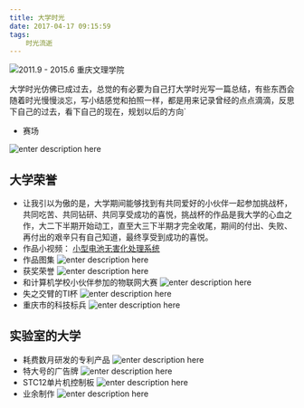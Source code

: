 ```yaml
---
title: 大学时光
date: 2017-04-17 09:15:59
tags:
	时光流逝
---
```


![2011.9 - 2015.6 重庆文理学院][1]


大学时光仿佛已成过去，总觉的有必要为自己打大学时光写一篇总结，有些东西会随着时光慢慢淡忘，写小结感觉和拍照一样，都是用来记录曾经的点点滴滴，反思下自己的过去，看下自己的现在，规划以后的方向`

<!-- more -->

 - 赛场

![enter description here][2]

## 大学荣誉

 - 让我引以为傲的是，大学期间能够找到有共同爱好的小伙伴一起参加挑战杯，共同吃苦、共同钻研、共同享受成功的喜悦，挑战杯的作品是我大学的心血之作，大二下半期开始动工，直至大三下半期才完全收尾，期间的付出、失败、再付出的艰辛只有自己知道，最终享受到成功的喜悦。
 - 作品小视频： [小型电池无害化处理系统][3]
 - 作品图集
![enter description here][4]
 - 获奖荣誉
![enter description here][5]
 - 和计算机学校小伙伴参加的物联网大赛
![enter description here][6]
 - 失之交臂的TI杯
![enter description here][7]
 - 重庆市的科技标兵
![enter description here][8]

## 实验室的大学

 - 耗费数月研发的专利产品
![enter description here][9]
 - 特大号的广告牌
![enter description here][10]
 - STC12单片机控制板
![enter description here][11]
 - 业余制作
![enter description here][12]


  [1]: http://oimqf80rv.bkt.clouddn.com/university.jpg
  [2]: http://oimqf80rv.bkt.clouddn.com/1492395456795.jpg "大学时光 - 000.jpg"
  [3]: http://ojiqvr961.bkt.clouddn.com/001%20-%20%E5%B0%8F%E5%9E%8B%E7%94%B5%E6%B1%A0%E6%97%A0%E5%AE%B3%E5%8C%96%E5%A4%84%E7%90%86%E7%B3%BB%E7%BB%9F.flv
  [4]: http://oimqf80rv.bkt.clouddn.com/%E5%A4%A7%E5%AD%A6%E6%97%B6%E5%85%89%20-%20001.jpg "大学时光 - 001.jpg"
  [5]: http://oimqf80rv.bkt.clouddn.com/%E5%A4%A7%E5%AD%A6%E6%97%B6%E5%85%89%20-%20002.jpg "大学时光 - 002.jpg"
  [6]: http://oimqf80rv.bkt.clouddn.com/1492395209532.jpg "大学时光 - 003.jpg"
  [7]: http://oimqf80rv.bkt.clouddn.com/1492395209664.jpg "大学时光 - 004.jpg"
  [8]: http://oimqf80rv.bkt.clouddn.com/1492395458494.jpg "大学时光 - 005.jpg"
  [9]: http://oimqf80rv.bkt.clouddn.com/1492395209723.jpg "大学时光 - 006.jpg"
  [10]: http://oimqf80rv.bkt.clouddn.com/1492395209112.jpg "大学时光 - 007.jpg"
  [11]: http://oimqf80rv.bkt.clouddn.com/1492395315270.jpg "大学时光 - 008.jpg"
  [12]: http://oimqf80rv.bkt.clouddn.com/1492395209702.jpg "大学时光 - 009.jpg"